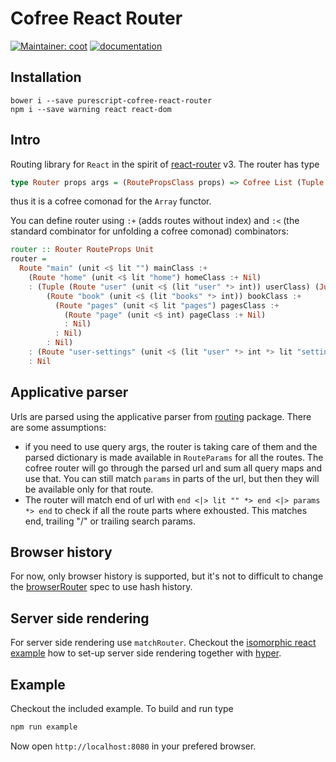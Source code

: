 # Cofree React Router

[![Maintainer: coot](https://img.shields.io/badge/maintainer-coot-lightgrey.svg)](http://github.com/coot) [![documentation](https://pursuit.purescript.org/packages/purescript-cofree-react-router/badge)](https://pursuit.purescript.org/packages/purescript-cofree-react-router)

## Installation

```
bower i --save purescript-cofree-react-router
npm i --save warning react react-dom
```

## Intro

Routing library for `React` in the spirit of
[react-router](https://github.com/ReactTraining/react-router) v3.
The router has type
```purescript
type Router props args = (RoutePropsClass props) => Cofree List (Tuple (Route props args) (Maybe (IndexRoute props args)))
```
thus it is a cofree comonad for the `Array` functor.

You can define router using `:+` (adds routes without index) and `:<` (the
standard combinator for unfolding a cofree comonad) combinators:
```purescript
router :: Router RouteProps Unit
router =
  Route "main" (unit <$ lit "") mainClass :+
    (Route "home" (unit <$ lit "home") homeClass :+ Nil)
    : (Tuple (Route "user" (unit <$ (lit "user" *> int)) userClass) (Just $ IndexRoute "user-index" userIndexClass) :<
        (Route "book" (unit <$ (lit "books" *> int)) bookClass :+
          (Route "pages" (unit <$ lit "pages") pagesClass :+
            (Route "page" (unit <$ int) pageClass :+ Nil)
            : Nil)
          : Nil)
        : Nil)
    : (Route "user-settings" (unit <$ (lit "user" *> int *> lit "settings")) settingsClass :+ Nil)
    : Nil
```

## Applicative parser
Urls are parsed using the applicative parser from
[routing](https://pursuit.purescript.org/packages/purescript-routing) package.
There are some assumptions:
* if you need to use query args, the router is taking care of them and the
  parsed dictionary is made available in `RouteParams` for all the routes.  The
  cofree router will go through the parsed url and sum all query maps and use
  that.  You can still match `params` in parts of the url, but then they will
  be available only for that route.
* The router will match end of url with `end <|> lit "" *> end <|> params *> end`
  to check if all the route parts where exhousted.  This matches end, trailing
  "/" or trailing search params.

## Browser history
For now, only browser history is supported, but it's not to difficult to change
the
[browserRouter](https://github.com/coot/purescript-cofree-react-router/blob/master/src/React/Router/Components.purs#L52)
spec to use hash history.

## Server side rendering
For server side rendering use `matchRouter`.  Checkout the [isomorphic react
example](https://github.com/coot/purescript-isomorphic-react-example) how to
set-up server side rendering together with [hyper](https://github.com/owickstrom/hyper).

## Example
Checkout the included example. To build and run type
```bash
npm run example
```
Now open `http://localhost:8080` in your prefered browser.
